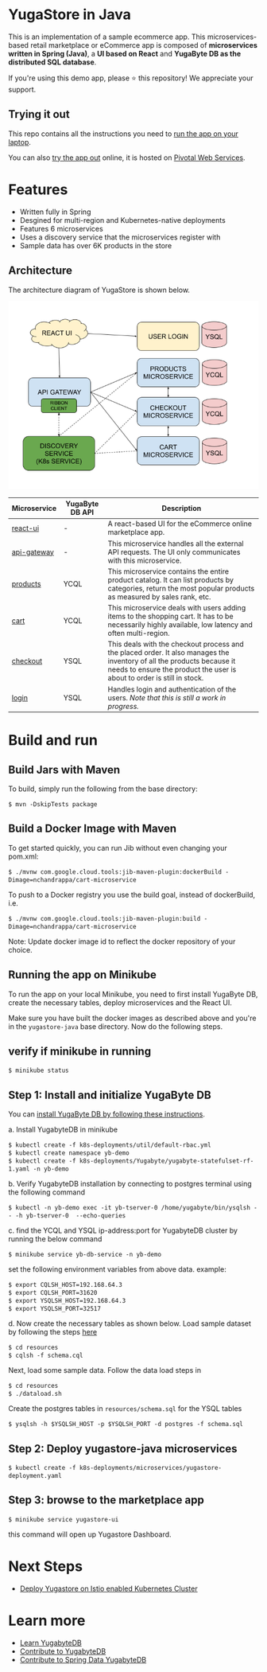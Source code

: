 # YugaStore in Java

This is an implementation of a sample ecommerce app. This microservices-based retail marketplace or eCommerce app is composed of **microservices written in Spring (Java)**, a **UI based on React** and **YugaByte DB as the distributed SQL database**. 

If you're using this demo app, please :star: this repository! We appreciate your support.

## Trying it out

This repo contains all the instructions you need to [run the app on your laptop](#building-the-app).

You can also [try the app out](https://yugastore-ui.cfapps.io/) online, it is hosted on [Pivotal Web Services](https://run.pivotal.io/).

# Features

* Written fully in Spring
* Desgined for multi-region and Kubernetes-native deployments
* Features 6 microservices
* Uses a discovery service that the microservices register with
* Sample data has over 6K products in the store

## Architecture

The architecture diagram of YugaStore is shown below.

![Architecture of microservices based retail marketplace app](yugastore-java-k8s-architecture.png)


| Microservice         | YugaByte DB API | Description           |
| -------------------- | --------------- | --------------------- |
| [react-ui](https://github.com/YugaByte/yugastore-java/tree/master/react-ui) | - | A react-based UI for the eCommerce online marketplace app.
| [api-gateway](https://github.com/YugaByte/yugastore-java/tree/master/api-gateway-microservice) | - | This microservice handles all the external API requests. The UI only communicates with this microservice.
| [products](https://github.com/YugaByte/yugastore-java/tree/master/products-microservice) | YCQL | This microservice contains the entire product catalog. It can list products by categories, return the most popular products as measured by sales rank, etc.
| [cart](https://github.com/YugaByte/yugastore-java/tree/master/cart-microservice) | YCQL | This microservice deals with users adding items to the shopping cart. It has to be necessarily highly available, low latency and often multi-region.
| [checkout](https://github.com/YugaByte/yugastore-java/tree/master/checkout-microservice) | YSQL | This deals with the checkout process and the placed order. It also manages the inventory of all the products because it needs to ensure the product the user is about to order is still in stock.
| [login](https://github.com/YugaByte/yugastore-java/tree/master/login-microservice) | YSQL | Handles login and authentication of the users. *Note that this is still a work in progress.*

# Build and run

## Build Jars with Maven 
To build, simply run the following from the base directory:

```
$ mvn -DskipTests package
```


## Build a Docker Image with Maven

To get started quickly, you can run Jib without even changing your pom.xml:

```
$ ./mvnw com.google.cloud.tools:jib-maven-plugin:dockerBuild -Dimage=nchandrappa/cart-microservice
```

To push to a Docker registry you use the build goal, instead of dockerBuild, i.e.

```
$ ./mvnw com.google.cloud.tools:jib-maven-plugin:build -Dimage=nchandrappa/cart-microservice
```

Note: Update docker image id to reflect the docker repository of your choice.


## Running the app on Minikube

To run the app on your local Minikube, you need to first install YugaByte DB, create the necessary tables, deploy microservices and the React UI. 

Make sure you have built the docker images as described above and you're in the `yugastore-java` base directory. Now do the following steps.


## verify if minikube in running

```
$ minikube status
```

## Step 1: Install and initialize YugaByte DB

You can [install YugaByte DB by following these instructions](https://docs.yugabyte.com/latest/quick-start/).

a. Install YugabyteDB in minikube

```
$ kubectl create -f k8s-deployments/util/default-rbac.yml
$ kubectl create namespace yb-demo
$ kubectl create -f k8s-deployments/Yugabyte/yugabyte-statefulset-rf-1.yaml -n yb-demo

```

b. Verify YugabyteDB installation by connecting to postgres terminal using the following command

```
$ kubectl -n yb-demo exec -it yb-tserver-0 /home/yugabyte/bin/ysqlsh -- -h yb-tserver-0  --echo-queries
```

c. find the YCQL and YSQL ip-address:port for YugabyteDB cluster by running the below command 

```
$ minikube service yb-db-service -n yb-demo
```

set the following environment variables from above data.  example: 

```
$ export CQLSH_HOST=192.168.64.3
$ export CQLSH_PORT=31620
$ export YSQLSH_HOST=192.168.64.3
$ export YSQLSH_PORT=32517
```

d. Now create the necessary tables as shown below. Load sample dataset by following the steps [here](resources/README.md)

```
$ cd resources
$ cqlsh -f schema.cql
```

Next, load some sample data. Follow the data load steps in 

```
$ cd resources
$ ./dataload.sh
```

Create the postgres tables in `resources/schema.sql` for the YSQL tables

```
$ ysqlsh -h $YSQLSH_HOST -p $YSQLSH_PORT -d postgres -f schema.sql
```

## Step 2: Deploy yugastore-java microservices

```
$ kubectl create -f k8s-deployments/microservices/yugastore-deployment.yaml
```


## Step 3: browse to the marketplace app

```
$ minikube service yugastore-ui
```

this command will open up Yugastore Dashboard.


# Next Steps

- [Deploy Yugastore on Istio enabled Kubernetes Cluster](k8s-deployoment-instructions.md)


# Learn more

- [Learn YugabyteDB](https://learn.yugabyte.com/)
- [Contribute to YugabyteDB](https://www.yugabyte.com/community/)
- [Contribute to Spring Data YugabyteDB](https://github.com/yugabyte/spring-data-yugabytedb)
